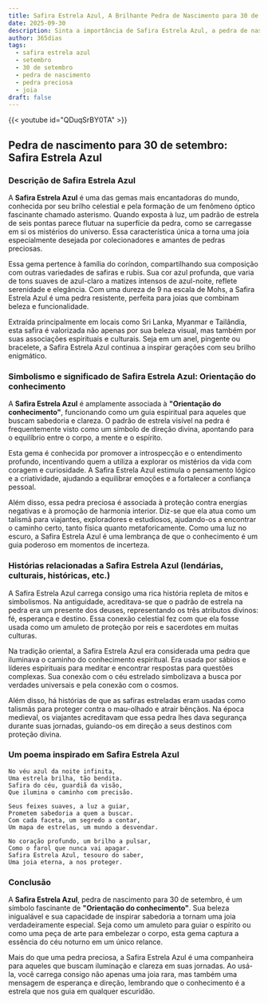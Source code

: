 ```yaml
---
title: Safira Estrela Azul, A Brilhante Pedra de Nascimento para 30 de setembro
date: 2025-09-30
description: Sinta a importância de Safira Estrela Azul, a pedra de nascimento de 30 de setembro que simboliza Orientação do conhecimento. Deixe que sua beleza e significado iluminem seu dia.
author: 365dias
tags:
  - safira estrela azul
  - setembro
  - 30 de setembro
  - pedra de nascimento
  - pedra preciosa
  - joia
draft: false
---
```


{{< youtube id="QDuqSrBY0TA" >}}

## Pedra de nascimento para 30 de setembro: Safira Estrela Azul

### Descrição de Safira Estrela Azul

A **Safira Estrela Azul** é uma das gemas mais encantadoras do mundo, conhecida por seu brilho celestial e pela formação de um fenômeno óptico fascinante chamado asterismo. Quando exposta à luz, um padrão de estrela de seis pontas parece flutuar na superfície da pedra, como se carregasse em si os mistérios do universo. Essa característica única a torna uma joia especialmente desejada por colecionadores e amantes de pedras preciosas.

Essa gema pertence à família do coríndon, compartilhando sua composição com outras variedades de safiras e rubis. Sua cor azul profunda, que varia de tons suaves de azul-claro a matizes intensos de azul-noite, reflete serenidade e elegância. Com uma dureza de 9 na escala de Mohs, a Safira Estrela Azul é uma pedra resistente, perfeita para joias que combinam beleza e funcionalidade.

Extraída principalmente em locais como Sri Lanka, Myanmar e Tailândia, esta safira é valorizada não apenas por sua beleza visual, mas também por suas associações espirituais e culturais. Seja em um anel, pingente ou bracelete, a Safira Estrela Azul continua a inspirar gerações com seu brilho enigmático.

### Simbolismo e significado de Safira Estrela Azul: Orientação do conhecimento

A **Safira Estrela Azul** é amplamente associada à **"Orientação do conhecimento"**, funcionando como um guia espiritual para aqueles que buscam sabedoria e clareza. O padrão de estrela visível na pedra é frequentemente visto como um símbolo de direção divina, apontando para o equilíbrio entre o corpo, a mente e o espírito.

Esta gema é conhecida por promover a introspecção e o entendimento profundo, incentivando quem a utiliza a explorar os mistérios da vida com coragem e curiosidade. A Safira Estrela Azul estimula o pensamento lógico e a criatividade, ajudando a equilibrar emoções e a fortalecer a confiança pessoal.

Além disso, essa pedra preciosa é associada à proteção contra energias negativas e à promoção de harmonia interior. Diz-se que ela atua como um talismã para viajantes, exploradores e estudiosos, ajudando-os a encontrar o caminho certo, tanto física quanto metaforicamente. Como uma luz no escuro, a Safira Estrela Azul é uma lembrança de que o conhecimento é um guia poderoso em momentos de incerteza.

### Histórias relacionadas a Safira Estrela Azul (lendárias, culturais, históricas, etc.)

A Safira Estrela Azul carrega consigo uma rica história repleta de mitos e simbolismos. Na antiguidade, acreditava-se que o padrão de estrela na pedra era um presente dos deuses, representando os três atributos divinos: fé, esperança e destino. Essa conexão celestial fez com que ela fosse usada como um amuleto de proteção por reis e sacerdotes em muitas culturas.

Na tradição oriental, a Safira Estrela Azul era considerada uma pedra que iluminava o caminho do conhecimento espiritual. Era usada por sábios e líderes espirituais para meditar e encontrar respostas para questões complexas. Sua conexão com o céu estrelado simbolizava a busca por verdades universais e pela conexão com o cosmos.

Além disso, há histórias de que as safiras estreladas eram usadas como talismãs para proteger contra o mau-olhado e atrair bênçãos. Na época medieval, os viajantes acreditavam que essa pedra lhes dava segurança durante suas jornadas, guiando-os em direção a seus destinos com proteção divina.

### Um poema inspirado em Safira Estrela Azul

```
No véu azul da noite infinita,  
Uma estrela brilha, tão bendita.  
Safira do céu, guardiã da visão,  
Que ilumina o caminho com precisão.

Seus feixes suaves, a luz a guiar,  
Prometem sabedoria a quem a buscar.  
Com cada faceta, um segredo a contar,  
Um mapa de estrelas, um mundo a desvendar.

No coração profundo, um brilho a pulsar,  
Como o farol que nunca vai apagar.  
Safira Estrela Azul, tesouro do saber,  
Uma joia eterna, a nos proteger.
```

### Conclusão

A **Safira Estrela Azul**, pedra de nascimento para 30 de setembro, é um símbolo fascinante de **"Orientação do conhecimento"**. Sua beleza inigualável e sua capacidade de inspirar sabedoria a tornam uma joia verdadeiramente especial. Seja como um amuleto para guiar o espírito ou como uma peça de arte para embelezar o corpo, esta gema captura a essência do céu noturno em um único relance.

Mais do que uma pedra preciosa, a Safira Estrela Azul é uma companheira para aqueles que buscam iluminação e clareza em suas jornadas. Ao usá-la, você carrega consigo não apenas uma joia rara, mas também uma mensagem de esperança e direção, lembrando que o conhecimento é a estrela que nos guia em qualquer escuridão.
